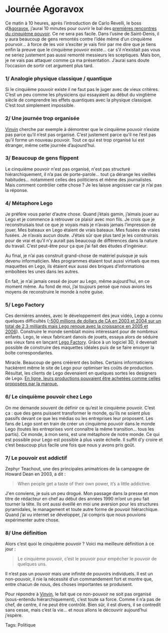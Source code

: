 # Journée Agoravox

Ce matin à 10 heures, après l’introduction de Carlo Revelli, le boss d’[Agoravox](http://www.agoravox.fr), j’aurai 10 minutes pour ouvrir le bal des [premières rencontres du cinquième pouvoir](http://www.agoravox.fr/rubrique.php3?id_rubrique=23). Ce ne sera pas facile. Dans l’usine de Saint-Denis, il y aura beaucoup de gens remontés contre l’idée même d’un cinquième pourvoir… à force de les voir s’exciter je vais finir par me dire que je tiens enfin la preuve que le cinquième pouvoir existe… car s’il n’existait pas vous ne seriez justement pas aussi remonté messieurs les sceptiques. Mais bon, je ne vais pas attaquer comme ça ma présentation. J’aurai sans doute l’occasion de sortir cet argument plus tard.<span id="more-405"></span>

### 1/ Analogie physique classique / quantique

Si le cinquième pouvoir existe il ne faut pas le juger avec de vieux critères. C’est un peu comme les physiciens qui essayaient au début du vingtième siècle de comprendre les effets quantiques avec la physique classique. C’est tout simplement impossible.

### 2/ Une journée trop organisée

[Vinvin](http://blog.tcrouzet.com/2007/03/10/agoravox-nous-invite-a-l%e2%80%99usine/) cherche par exemple à démontrer que le cinquième pouvoir n’existe pas parce qu’il n’est pas organisé. C’est justement parce qu’il ne l’est pas qu’il forme un nouveau pouvoir. Tout ce qui est trop organisé lui est étranger, même cette journée d’aujourd’hui.

### 3/ Beaucoup de gens flippent

Le cinquième pouvoir n'est pas organisé, n'est pas structuré hiérarchiquement, il n’a pas de porte-parole... tout ça dérange les vieilles habitudes… notamment celles des politiciens et même des journalistes. Mais comment contrôler cette chose ? Je les laisse angoisser car je n’ai pas la réponse.

### 4/ Métaphore Lego

Je préfère vous parler d’autre chose. Quand j’étais gamin, j’aimais jouer au Lego et je commence à retrouver ce plaisir avec mon fils. Je crois que je reconstruisais tout ce que je voyais mais je n’avais jamais l’impression de jouer. Mes bateaux en Lego étaient de vrais bateaux. Mes fusées de vraies fusées. Je n’avais aucun doute. J’étais sûr que plus tard je les construirais pour de vrai et qu’il n’y aurait pas beaucoup de différences dans la nature du travail. C’est peut-être pour ça que j’ai fait des études d’ingénieur.

Au final, je n’ai pas construit grand-chose de matériel puisque je suis devenu informaticien. Mes programmes étaient tout aussi virtuels que mes maquettes en Lego, ils étaient eux aussi des briques d’informations emboîtées les unes dans les autres.

En fait, je n’ai jamais cessé de jouer au Lego, même aujourd’hui, en ce moment même. Au fond de moi, j’ai toujours pensé que nous avions les moyens de reconstruire le monde à notre guise.

### 5/ Lego Factory

Ces dernières années, avec le développement des jeux vidéo, Lego a connu quelques difficultés ([-500 millions de dollars de CA en 2003 et 2004 sur un total de 2,3 milliards mais Lego renoue avec la croissance en 2005 et 2006](http://www.lego.com/eng/info/default.asp?page=annualreport)). Construire le monde semblait moins intéressant pour de nombreux enfants. Lego, le vieux fabricant danois de jouets, essaya alors de séduire ses vieux fans en lançant [Lego Factory](http://factory.lego.com/). Grâce à un logiciel 3D, il devenait possible de construire des maquettes idéales puis de se faire envoyer la boîte correspondantes.

Miracle. Beaucoup de gens créèrent des boîtes. Certains informaticiens hackèrent même le site de Lego pour optimiser les coûts de production. Résultat, les clients de Lego devenaient en quelques sortes les designers de Lego. [En ligne, leurs productions pouvaient être achetées comme celles proposées par la marque.](http://www.freelug.org/article.php3?id_article=501)

### 6/ Le cinquième pouvoir chez Lego

On me demande souvent de définir ce qu’est le cinquième pouvoir. C’est ça : que des gens puissent transformer le monde, qu’ils ne soient plus passifs devant ce que les médias ou les entreprises leur proposent. Les fans de Lego sont en train de créer un cinquième pouvoir dans le monde Lego (toutes les entreprises vont connaître la même transition... tous les partis). Ce monde, à mon sens, est une métaphore de notre monde. Ce qui est possible pour Lego est possible à plus vaste échelle. Il suffit d’y croire et c’est beaucoup plus facile une fois que nous y avons pris goût.

### 7/ Le pouvoir est addictif

Zephyr Teachout, une des principales animatrices de la campagne de Howard Dean en 2003, a dit :

> When people get a taste of their own power, it’s a little addictive.

J'en conviens, je suis un peu drogué. Mon passage dans la presse et mon titre de rédacteur en chef au début des années 1990 m’ont un peu fait tourner la tête. Ils ont aussi éveillé en moi une aversion pour les structures pyramidales, le management et toute autre forme de pouvoir hiérarchique. Quand j’ai vu internet se développer, j’ai compris que nous pouvions expérimenter autre chose.

### 8/ Une définition

Alors c’est quoi le cinquième pouvoir ? Voici ma meilleure définition à ce jour :

> Le cinquième pouvoir, c’est le pouvoir pour empêcher le pouvoir de quelques uns.

Il n’est pas un pouvoir mais une infinité de pouvoirs individuels. Il est un non-pouvoir, il nie la nécessité d’un commandement fort et montre que, entre chacun de nous, des choses importantes se produisent.

Pour répondre à [Vinvin](http://blog.tcrouzet.com/2007/03/10/agoravox-nous-invite-a-l%e2%80%99usine/), le fait que ce non-pouvoir ne soit pas organisé (sous-entendu hiérarchiquement), c’est toute sa force. Comme il n’a pas de chef, de centre, il ne peut être contrôlé. Bien sûr, il est divers, il se contredit sans cesse, mais c’est la vie… et nous allons le découvrir aujourd’hui j’espère.

Tags: Politique